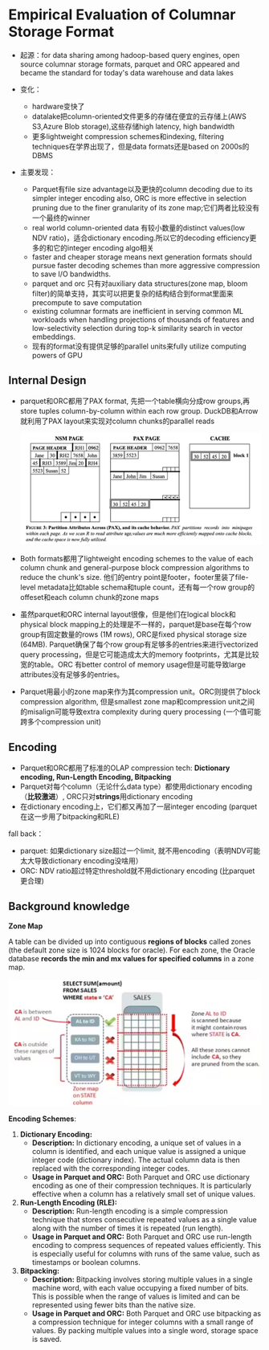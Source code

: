 # Empirical Evaluation of Columnar Storage Format

- 起源：for data sharing among hadoop-based query engines, open source columnar storage formats, parquet and ORC appeared and became the standard for today's data warehouse and data lakes

- 变化：

  - hardware变快了
  - datalake把column-oriented文件更多的存储在便宜的云存储上(AWS S3,Azure Blob storage),这些存储high latency, high bandwidth
  - 更多lightweight compression schemes和indexing, filtering techniques在学界出现了，但是data formats还是based on 2000s的DBMS

- 主要发现：

  - Parquet有file size advantage以及更快的column decoding due to its simpler integer encoding also, ORC is more effective in selection pruning due to the finer granularity of its zone map;它们两者比较没有一个最终的winner
  - real world column-oriented data 有较小数量的distinct values(low NDV ratio)，适合dictionary encoding.所以它的decoding efficiency更多的和它的integer encoding algo相关
  - faster and cheaper storage means next generation formats should pursue faster decoding schemes than more aggressive compression to save I/O bandwidths.
  - parquet and orc 只有对auxiliary data structures(zone map, bloom filter)的简单支持，其实可以把更复杂的结构结合到format里面来precompute to save computation
  - existing columnar formats are inefficient in serving common ML workloads when handling projections of thousands of features and low-selectivity selection during top-k similarity search in vector embeddings.
  - 现有的format没有提供足够的parallel units来fully utilize computing powers of GPU

  

## Internal Design 

- parquet和ORC都用了PAX format, 先把一个table横向分成row groups,再store tuples column-by-column within each row group. DuckDB和Arrow就利用了PAX layout来实现对column chunks的parallel reads

  <img src="img/pax.png" alt="image-20231228114233507" style="zoom:67%;" />

- Both formats都用了lightweight encoding schemes to the value of each column chunk and general-purpose block compression algorithms to reduce the chunk's size. 他们的entry point是footer，footer里装了file-level metadata比如table schema和tuple count，还有每一个row group的offeset和each column chunk的zone maps
- 虽然parquet和ORC internal layout很像，但是他们在logical block和physical block mapping上的处理是不一样的，parquet是base在每个row group有固定数量的rows (1M rows), ORC是fixed physical storage size (64MB). Parquet确保了每个row group有足够多的entries来进行vectorized query processing，但是它可能造成太大的memory footprints，尤其是比较宽的table。ORC 有better control of memory usage但是可能导致large attributes没有足够多的entries。
- Parquet用最小的zone map来作为其compression unit。ORC则提供了block compression algorithm, 但是smallest zone map和compression unit之间的misalign可能导致extra complexity during query processing (一个值可能跨多个compression unit)

## Encoding

- Parquet和ORC都用了标准的OLAP compression tech: **Dictionary encoding, Run-Length Encoding, Bitpacking**
- Parquet对每个column（无论什么data type）都使用dictionary encoding（**比较激进**）, ORC只对**strings**用dictionary encoding
- 在dictionary encoding上，它们都又再加了一层integer encoding (parquet在这一步用了bitpacking和RLE)

fall back：

- parquet: 如果dictionary size超过一个limit, 就不用encoding（表明NDV可能太大导致dictionary encoding没啥用）
- ORC: NDV ratio超过特定threshold就不用dictionary encoding (比parquet更合理)

## Background knowledge

**Zone Map**

A table can be divided up into contiguous **regions of blocks** called zones (the default zone size is 1024 blocks for oracle). For each zone, the Oracle database **records the min and mx values for specified columns** in a zone map. 

![image-20231228164227975](img/zone_map.png)

**Encoding Schemes**:

1. **Dictionary Encoding:**
   - **Description:** In dictionary encoding, a unique set of values in a column is identified, and each unique value is assigned a unique integer code (dictionary index). The actual column data is then replaced with the corresponding integer codes.
   - **Usage in Parquet and ORC:** Both Parquet and ORC use dictionary encoding as one of their compression techniques. It is particularly effective when a column has a relatively small set of unique values.
2. **Run-Length Encoding (RLE):**
   - **Description:** Run-length encoding is a simple compression technique that stores consecutive repeated values as a single value along with the number of times it is repeated (run length).
   - **Usage in Parquet and ORC:** Both Parquet and ORC use run-length encoding to compress sequences of repeated values efficiently. This is especially useful for columns with runs of the same value, such as timestamps or boolean columns.
3. **Bitpacking:**
   - **Description:** Bitpacking involves storing multiple values in a single machine word, with each value occupying a fixed number of bits. This is possible when the range of values is limited and can be represented using fewer bits than the native size.
   - **Usage in Parquet and ORC:** Both Parquet and ORC use bitpacking as a compression technique for integer columns with a small range of values. By packing multiple values into a single word, storage space is saved.